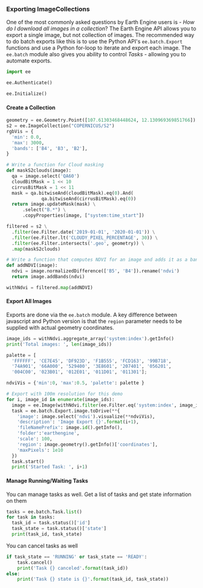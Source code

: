 ### Exporting ImageCollections

One of the most commonly asked questions by Earth Engine users is - *How do I download all images in a collection*? The Earth Engine API allows you to export a single image, but not collection of images. The recommended way to do batch exports like this is to use the Python API's `ee.batch.Export` functions and use a Python for-loop to iterate and export each image. The `ee.batch` module also gives you ability to control *Tasks* - allowing you to automate exports.


```python
import ee
```


```python
ee.Authenticate()
```


```python
ee.Initialize()
```

#### Create a Collection


```python
geometry = ee.Geometry.Point([107.61303468448624, 12.130969369851766])
s2 = ee.ImageCollection("COPERNICUS/S2")
rgbVis = {
  'min': 0.0,
  'max': 3000,
  'bands': ['B4', 'B3', 'B2'],
}

# Write a function for Cloud masking
def maskS2clouds(image):
  qa = image.select('QA60')
  cloudBitMask = 1 << 10
  cirrusBitMask = 1 << 11
  mask = qa.bitwiseAnd(cloudBitMask).eq(0).And(
             qa.bitwiseAnd(cirrusBitMask).eq(0))
  return image.updateMask(mask) \
      .select("B.*") \
      .copyProperties(image, ["system:time_start"])

filtered = s2 \
  .filter(ee.Filter.date('2019-01-01', '2020-01-01')) \
  .filter(ee.Filter.lt('CLOUDY_PIXEL_PERCENTAGE', 30)) \
  .filter(ee.Filter.intersects('.geo', geometry)) \
  .map(maskS2clouds)

# Write a function that computes NDVI for an image and adds it as a band
def addNDVI(image):
  ndvi = image.normalizedDifference(['B5', 'B4']).rename('ndvi')
  return image.addBands(ndvi)

withNdvi = filtered.map(addNDVI)
```

#### Export All Images

Exports are done via the ``ee.batch`` module. A key difference between javascript and Python version is that the `region` parameter needs to be supplied with actual geometry coordinates.


```python
image_ids = withNdvi.aggregate_array('system:index').getInfo()
print('Total images: ', len(image_ids))
```


```python
palette = [
  'FFFFFF', 'CE7E45', 'DF923D', 'F1B555', 'FCD163', '99B718',
  '74A901', '66A000', '529400', '3E8601', '207401', '056201',
  '004C00', '023B01', '012E01', '011D01', '011301'];

ndviVis = {'min':0, 'max':0.5, 'palette': palette }

# Export with 100m resolution for this demo
for i, image_id in enumerate(image_ids):
  image = ee.Image(withNdvi.filter(ee.Filter.eq('system:index', image_id)).first())
  task = ee.batch.Export.image.toDrive(**{
    'image': image.select('ndvi').visualize(**ndviVis),
    'description': 'Image Export {}'.format(i+1),
    'fileNamePrefix': image.id().getInfo(),
    'folder':'earthengine',
    'scale': 100,
    'region': image.geometry().getInfo()['coordinates'],
    'maxPixels': 1e10
  })
  task.start()
  print('Started Task: ', i+1)
```

#### Manage Running/Waiting Tasks

You can manage tasks as well. Get a list of tasks and get state information on them


```python
tasks = ee.batch.Task.list()
for task in tasks:
  task_id = task.status()['id']
  task_state = task.status()['state']
  print(task_id, task_state)
```

You can cancel tasks as well


```python
if task_state == 'RUNNING' or task_state == 'READY':
    task.cancel()
    print('Task {} canceled'.format(task_id))
else:
    print('Task {} state is {}'.format(task_id, task_state))

```
